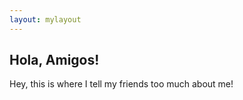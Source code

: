 ```yaml
---
layout: mylayout
--- 
```


## Hola, Amigos!


Hey, this is where I tell my friends too much about me!


